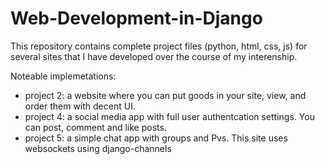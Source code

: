 # Web-Development-in-Django

This repository contains complete project files (python, html, css, js) for several sites that I have developed over the course of my interenship.

Noteable implemetations:
- project 2: a website where you can put goods in your site, view, and order them with decent UI.
- project 4: a social media app with full user authentcation settings. You can post, comment and like posts.
- project 5: a simple chat app with groups and Pvs. This site uses websockets using django-channels
